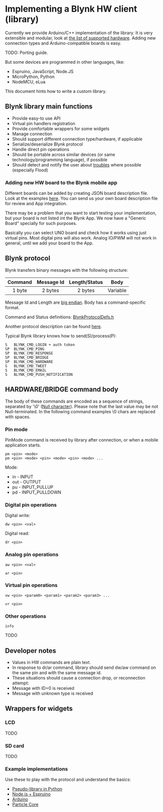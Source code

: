 # Implementing a Blynk HW client (library)

Currently we provide Arduino/C++ implementation of the library.
It is very extensible and modular, look at [the list of supported hardware](http://community.blynk.cc/t/hardware-supported-by-blynk/16).
Adding new connection types and Arduino-compatible boards is easy.

TODO: Porting guide.

But some devices are programmed in other languages, like:
* Espruino, JavaScript, Node.JS
* MicroPython, Python
* NodeMCU, eLua

This document hints how to write a custom library.

## Blynk library main functions

* Provide easy-to use API
 * Virtual pin handlers registration
 * Provide comfortable wrappers for some widgets
* Manage connection
 * Should support different connection type/hardware, if applicable
* Serialize/deserialize Blynk protocol
* Handle direct pin operations
* Should be portable across similar devices (or same technology/programming language), if possible
* Should detect and notify the user about [troubles](./Troubleshooting.md) where possible (especially Flood)

### Adding new HW board to the Blynk mobile app

Different boards can be added by creating JSON board description file.
Look at the examples [here](https://github.com/blynkkk/blynk-library/tree/master/boards).
You can send us your own board description file for review and App integration.

There may be a problem that you want to start testing your implementation, but your board is not listed int the Blynk App.
We now have a "Generic Board" specially for such purposes.

Basically you can select UNO board and check how it works using just virtual pins.
Most digital pins will also work.
Analog IO/PWM will not work in general, until we add your board to the App.

## Blynk protocol

Blynk transfers binary messages with the following structure:

| Command       | Message Id    | Length/Status   | Body     |
|:-------------:|:-------------:|:---------------:|:--------:|
| 1 byte        | 2 bytes       | 2 bytes         | Variable |

Message Id and Length are [big endian](http://en.wikipedia.org/wiki/Endianness#Big-endian).
Body has a command-specific format.

Command and Status definitions: [BlynkProtocolDefs.h](https://github.com/blynkkk/blynk-library/blob/master/Blynk/BlynkProtocolDefs.h)

Another protocol description can be found [here](https://github.com/blynkkk/blynk-server/blob/master/README_FOR_APP_DEVS.md#protocol-messages).

Typical Blynk library knows how to send(S)/process(P):

    S   BLYNK_CMD_LOGIN + auth token
    SP  BLYNK_CMD_PING
    SP  BLYNK_CMD_RESPONSE
    SP  BLYNK_CMD_BRIDGE
    SP  BLYNK_CMD_HARDWARE
    S   BLYNK_CMD_TWEET
    S   BLYNK_CMD_EMAIL
    S   BLYNK_CMD_PUSH_NOTIFICATION

## HARDWARE/BRIDGE command body

The body of these commands are encoded as a sequence of strings, separated by '\0' ([Null character](http://en.wikipedia.org/wiki/Null_character)).
Please note that the last value may be not Null-terminated.
In the following command examples \0 chars are replaced with spaces.

### Pin mode

PinMode command is received by library after connection, or when a mobile application starts.

    pm <pin> <mode>
    pm <pin> <mode> <pin> <mode> <pin> <mode> ...

Mode:
* in - INPUT
* out - OUTPUT
* pu - INPUT_PULLUP
* pd - INPUT_PULLDOWN

### Digital pin operations

Digital write:

    dw <pin> <val>

Digital read:

    dr <pin>

### Analog pin operations

    aw <pin> <val>

    ar <pin>

### Virtual pin operations

    vw <pin> <param0> <param1> <param2> <param3> ...

    vr <pin>

### Other operations

    info

TODO

## Developer notes
* Values in HW commands are plain text.
* In response to dr/ar command, library should send dw/aw command on the same pin and with the same message id.
* These situations should cause a connection drop, or reconnection attempt:
 * Message with ID=0 is received
 * Message with unknown type is received


## Wrappers for widgets

### LCD

TODO

### SD card

TODO

### Example implementations
Use these to play with the protocol and understand the basics:

* [Pseudo-library in Python](https://github.com/blynkkk/blynk-library/blob/master/tests/pseudo-library.py)
* [Node.js + Espruino](https://github.com/vshymanskyy/blynk-library-js)
* [Arduino](https://github.com/blynkkk/blynk-library)
* [Particle Core](https://github.com/vshymanskyy/blynk-library-spark)
